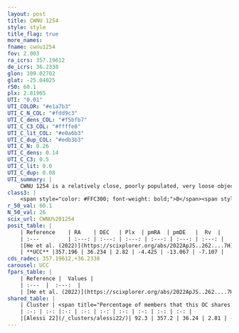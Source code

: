 ```yaml
---
layout: post
title: CWNU 1254
style: style
title_flag: true
more_names: 
fname: cwnu1254
fov: 2.003
ra_icrs: 357.19612
de_icrs: 36.2338
glon: 109.02702
glat: -25.04025
r50: 60.1
plx: 2.81965
UTI: "0.01"
UTI_COLOR: "#e1a7b3"
UTI_C_N_COL: "#fdd9c3"
UTI_C_dens_COL: "#f5bfb7"
UTI_C_C3_COL: "#ffffe8"
UTI_C_lit_COL: "#e0a6b3"
UTI_C_dup_COL: "#edb3b3"
UTI_C_N: 0.26
UTI_C_dens: 0.14
UTI_C_C3: 0.5
UTI_C_lit: 0.0
UTI_C_dup: 0.08
UTI_summary: |
    CWNU 1254 is a relatively close, poorly populated, very loose object of intermediate C3 quality. It was recently reported in the literature.<br><br><span style="color: #99180f; font-weight: bold;">Warning: </span>This is very likely a duplicate object, which shares a large percentage of members with at least one previously reported entry.
class3: |
    <span style="color: #FFC300; font-weight: bold;">B</span><span style="color: #FFC300; font-weight: bold;">B</span>
r_50_val: 60.1
N_50_val: 26
scix_url: CWNU%201254
posit_table: |
    | Reference    | RA    | DEC   | Plx  | pmRA  | pmDE   |  Rv  |
    | :---         | :---: | :---: | :---: | :---: | :---: | :---: |
    |[He et al. (2022)](https://scixplorer.org/abs/2022ApJS..262....7H) | 357.627 | 36.222 | 2.82 | -4.458 | -13.067 | -- |
    | **UCC** |357.196 | 36.234 | 2.82 | -4.425 | -13.067 | -7.107 | 
cds_radec: 357.19612,+36.2338
carousel: UCC
fpars_table: |
    | Reference |  Values |
    | :---  |  :---:  |
    | [He et al. (2022)](https://scixplorer.org/abs/2022ApJS..262....7H) | `A0=0.7, logAge=8.9` |
shared_table: |
    | Cluster | <span title="Percentage of members that this OC shares with the ones listed">%</span>   | RA   | DEC   | Plx   | pmRA  | pmDE  | Rv | UTI |
    | :-: | :-: |:-: | :-: | :-: | :-: | :-: | :-: | :-: |
    |[Alessi 22](/_clusters/alessi22/)| 92.3 | 357.2 | 36.24 | 2.81 | -4.41 | -13.07 | -7.16 |0.39 |
---
```


